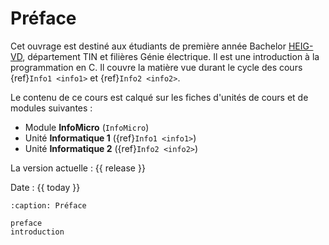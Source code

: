 # Préface

Cet ouvrage est destiné aux étudiants de première année Bachelor [HEIG-VD](http://heig-vd.ch), département TIN et filières Génie électrique. Il est une introduction à la programmation en C. Il couvre la matière vue durant le cycle des cours {ref}`Info1 <info1>` et {ref}`Info2 <info2>`.

Le contenu de ce cours est calqué sur les fiches d'unités de cours et de modules suivantes :

- Module **InfoMicro** (`InfoMicro`)
- Unité **Informatique 1** ({ref}`Info1 <info1>`)
- Unité **Informatique 2** ({ref}`Info2 <info2>`)

La version actuelle : {{ release }}

Date : {{ today }}

```{toctree}
:caption: Préface

preface
introduction
```